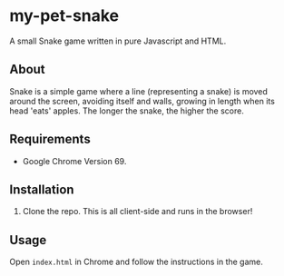 # my-pet-snake
A small Snake game written in pure Javascript and HTML.

## About
Snake is a simple game where a line (representing a snake) is moved around the screen, avoiding itself and walls, growing in length when its head 'eats' apples. The longer the snake, the higher the score.

## Requirements
* Google Chrome Version 69. 

## Installation
1. Clone the repo. This is all client-side and runs in the browser!

## Usage
Open `index.html` in Chrome and follow the instructions in the game. 
